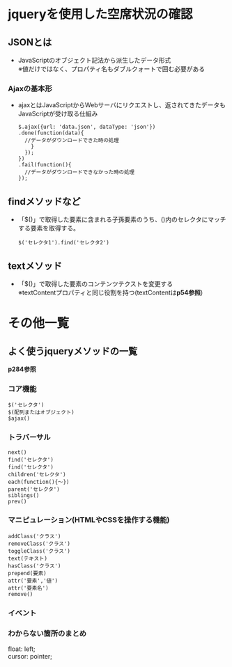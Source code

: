 # jqueryを使用した空席状況の確認
## JSONとは
- JavaScriptのオブジェクト記法から派生したデータ形式  
  ※値だけではなく、プロパティ名もダブルクォートで囲む必要がある

### Ajaxの基本形
- ajaxとはJavaScriptからWebサーバにリクエストし、返されてきたデータもJavaScriptが受け取る仕組み
  
      $.ajax({url: 'data.json', dataType: 'json'})
      .done(function(data){
        //データがダウンロードできた時の処理
          }
        });
      })
      .fail(function(){
        //データがダウンロードできなかった時の処理
      });
## findメソッドなど
- 「$()」で取得した要素に含まれる子孫要素のうち、()内のセレクタにマッチする要素を取得する。
  
      $('セレクタ1').find('セレクタ2')

## textメソッド
- 「$()」で取得した要素のコンテンツテクストを変更する  
  ※textContentプロパティと同じ役割を持つ(textContentは**p54参照**)

# その他一覧
## よく使うjqueryメソッドの一覧
**p284参照**

### コア機能
    $('セレクタ')
    $(配列またはオブジェクト)
    $ajax()

### トラバーサル
    next()
    find('セレクタ')
    find('セレクタ')
    children('セレクタ')
    each(function(){～})
    parent('セレクタ')
    siblings()
    prev()
### マニピュレーション(HTMLやCSSを操作する機能)
    addClass('クラス')
    removeClass('クラス')
    toggleClass('クラス')
    text(テキスト)
    hasClass('クラス')
    prepend(要素)
    attr('要素','値')
    attr('要素名')
    remove()

### イベント

### わからない箇所のまとめ
float: left;  
cursor: pointer;
